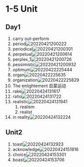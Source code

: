 # 1-5 Unit

## Day1

1. carry out-perform
2. period![20220421200222](https://raw.githubusercontent.com/Logible/Image/main/note_image/20220421200222.png)
3. periodical![20220421200301](https://raw.githubusercontent.com/Logible/Image/main/note_image/20220421200301.png)
4. perpetual![20220421200614](https://raw.githubusercontent.com/Logible/Image/main/note_image/20220421200614.png)
5. perplex_1![20220421200726](https://raw.githubusercontent.com/Logible/Image/main/note_image/20220421200726.png)
6. pessimistic![20220421200932](https://raw.githubusercontent.com/Logible/Image/main/note_image/20220421200932.png)
7. optimum![20220422225444](https://raw.githubusercontent.com/Logible/Image/main/note_image/20220422225444.png)
8. organ![20220422225635](https://raw.githubusercontent.com/Logible/Image/main/note_image/20220422225635.png)
9. organization![20220422225829](https://raw.githubusercontent.com/Logible/Image/main/note_image/20220422225829.png)
10. The enlightement 启蒙运动
11. rake![20220424131617](https://raw.githubusercontent.com/Logible/Image/main/note_image/20220424131617.png)
12. ratio![20220424131722](https://raw.githubusercontent.com/Logible/Image/main/note_image/20220424131722.png)
13. realistic![20220424131941](https://raw.githubusercontent.com/Logible/Image/main/note_image/20220424131941.png)
    1. realism
    2. realist
14. in reality![20220424132224](https://raw.githubusercontent.com/Logible/Image/main/note_image/20220424132224.png)

## Unit2

1. toast![20220424132923](https://raw.githubusercontent.com/Logible/Image/main/note_image/20220424132923.png)
2. acknowledge![20220424151816](https://raw.githubusercontent.com/Logible/Image/main/note_image/20220424151816.png)
3. choice![20220424153301](https://raw.githubusercontent.com/Logible/Image/main/note_image/20220424153301.png)
4. boast![20220424153706](https://raw.githubusercontent.com/Logible/Image/main/note_image/20220424153706.png)
